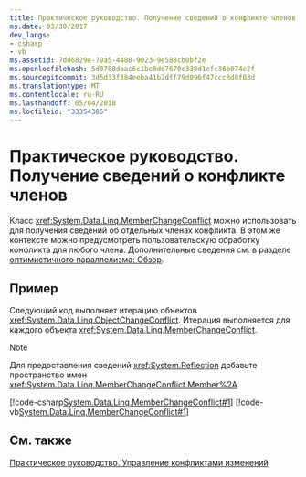 ```yaml
---
title: Практическое руководство. Получение сведений о конфликте членов
ms.date: 03/30/2017
dev_langs:
- csharp
- vb
ms.assetid: 7dd6829e-79a5-4480-9023-9e588cb0bf2e
ms.openlocfilehash: 5d0788daac6c1be8dd7670c330d1efc36b074c2f
ms.sourcegitcommit: 3d5d33f384eeba41b2dff79d096f47ccc8d8f03d
ms.translationtype: MT
ms.contentlocale: ru-RU
ms.lasthandoff: 05/04/2018
ms.locfileid: "33354385"
---
```

# <a name="how-to-retrieve-member-conflict-information"></a>Практическое руководство. Получение сведений о конфликте членов
Класс <xref:System.Data.Linq.MemberChangeConflict> можно использовать для получения сведений об отдельных членах конфликта. В этом же контексте можно предусмотреть пользовательскую обработку конфликта для любого члена. Дополнительные сведения см. в разделе [оптимистичного параллелизма: Обзор](../../../../../../docs/framework/data/adonet/sql/linq/optimistic-concurrency-overview.md).  
  
## <a name="example"></a>Пример  
 Следующий код выполняет итерацию объектов <xref:System.Data.Linq.ObjectChangeConflict>. Итерация выполняется для каждого объекта <xref:System.Data.Linq.MemberChangeConflict>.  
  
> [!NOTE]
>  Для предоставления сведений <xref:System.Reflection> добавьте пространство имен <xref:System.Data.Linq.MemberChangeConflict.Member%2A>.  
  
 [!code-csharp[System.Data.Linq.MemberChangeConflict#1](../../../../../../samples/snippets/csharp/VS_Snippets_Data/system.data.linq.memberchangeconflict/cs/program.cs#1)]
 [!code-vb[System.Data.Linq.MemberChangeConflict#1](../../../../../../samples/snippets/visualbasic/VS_Snippets_Data/system.data.linq.memberchangeconflict/vb/module1.vb#1)]  
  
## <a name="see-also"></a>См. также  
 [Практическое руководство. Управление конфликтами изменений](../../../../../../docs/framework/data/adonet/sql/linq/how-to-manage-change-conflicts.md)
